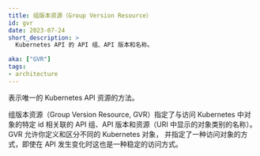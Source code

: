```yaml
---
title: 组版本资源（Group Version Resource）
id: gvr
date: 2023-07-24
short_description: >
  Kubernetes API 的 API 组、API 版本和名称。

aka: ["GVR"]
tags:
- architecture
---
```


<!--
title: Group Version Resource
id: gvr
date: 2023-07-24
short_description: >
  The API group, API version and name of a Kubernetes API. 

aka: ["GVR"]
tags:
- architecture
-->

<!--
Means of representing unique Kubernetes API resource.
-->
表示唯一的 Kubernetes API 资源的方法。

<!--more-->

<!--
Group Version Resources (GVRs) specify the API group, API version, and resource (name for the object kind as it appears in the URI) associated with accessing a particular id of object in Kubernetes.
GVRs let you define and distinguish different Kubernetes objects, and to specify a way of accessing
objects that is stable even as APIs change.
-->
组版本资源（Group Version Resource, GVR）指定了与访问 Kubernetes 中对象的特定 id 相关联的 API 组、API
版本和资源（URI 中显示的对象类别的名称）。GVR 允许你定义和区分不同的 Kubernetes 对象，
并指定了一种访问对象的方式，即使在 API 发生变化时这也是一种稳定的访问方式。

